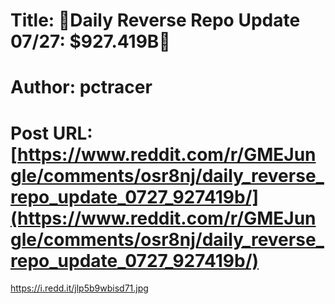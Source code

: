 # Title: 🔴Daily Reverse Repo Update 07/27: $927.419B🔴
# Author: pctracer
# Post URL: [https://www.reddit.com/r/GMEJungle/comments/osr8nj/daily_reverse_repo_update_0727_927419b/](https://www.reddit.com/r/GMEJungle/comments/osr8nj/daily_reverse_repo_update_0727_927419b/)


https://i.redd.it/jlp5b9wbisd71.jpg